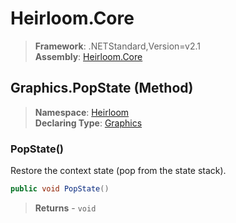 # Heirloom.Core

> **Framework**: .NETStandard,Version=v2.1  
> **Assembly**: [Heirloom.Core][0]

## Graphics.PopState (Method)

> **Namespace**: [Heirloom][0]  
> **Declaring Type**: [Graphics][1]

### PopState()

Restore the context state (pop from the state stack).

```cs
public void PopState()
```

> **Returns** - `void`

[0]: ../../../Heirloom.Core.md
[1]: ../Graphics.md
